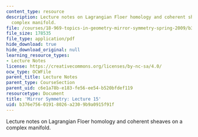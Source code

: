```yaml
---
content_type: resource
description: Lecture notes on Lagrangian Floer homology and coherent sheaves on a
  complex manifold.
file: /courses/18-969-topics-in-geometry-mirror-symmetry-spring-2009/b376e75601918026a2309b9a0915f91f_MIT18_969s09_lec15.pdf
file_size: 178535
file_type: application/pdf
hide_download: true
hide_download_original: null
learning_resource_types:
- Lecture Notes
license: https://creativecommons.org/licenses/by-nc-sa/4.0/
ocw_type: OCWFile
parent_title: Lecture Notes
parent_type: CourseSection
parent_uid: c6e1a78b-e183-fe56-ee54-b520bfdef119
resourcetype: Document
title: 'Mirror Symmetry: Lecture 15'
uid: b376e756-0191-8026-a230-9b9a0915f91f
---
```

Lecture notes on Lagrangian Floer homology and coherent sheaves on a complex manifold.